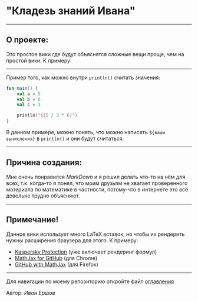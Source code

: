# "Кладезь знаний Ивана"

---

## О проекте:

Это простое вики где будут объяснятся сложные вещи проще, чем на простой вики.
К примеру:

---

Пример того, как можно внутри `println()` считать значения:

``` kotlin
fun main() {
	val a = 5
	val b = 6
	val c = 3

	println("${5 / 3 * 6}")
}
```

В данном примере, можно понять, что можно написать `${ваши вычисления}` в `println()` и они будут считаться.

---

## Причина создания:

Мне очень понравился *MarkDown* и я решил делать что-то на нём для всех, т.к.  когда-то я понял, что моим друзьям не хватает проверенного материала по математике в частности, потому-что в интернете это всё довольно трудно объясняют.

---

## Примечание!

Данное вики использует много LaTeX вставок, но чтобы их рендерить нужны расширения браузера для этого.
К примеру:

- [Kaspersky Protection](https://www.kaspersky.ru/free-antivirus) (уже включает рендеринг формул)
- [MathJax for GitHub](https://chrome.google.com/webstore/detail/mathjax-for-github/ioemnmodlmafdkllaclgeombjnmnbima) (для Chrome)
- [GitHub with MathJax](https://addons.mozilla.org/ru/firefox/addon/github-with-mathjax/) (для Firefox)

---

Для навигации по моему репозиторию откройте файл [оглавления](оглавление.md)

Автор: *Иван Ершов*


